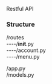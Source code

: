 Restful API

### Structure 

/routes   
----/__init__.py  
----/account.py  
----/menu.py  

/app.py   
/models.py   
